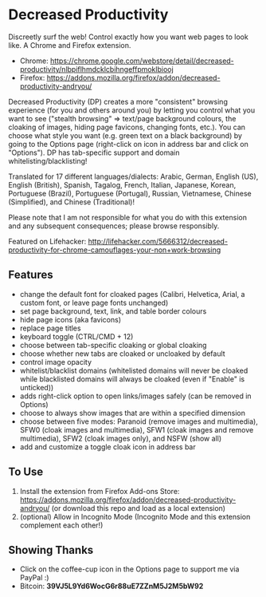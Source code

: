 # Decreased Productivity
Discreetly surf the web! Control exactly how you want web pages to look like. A Chrome and Firefox extension.

* Chrome: https://chrome.google.com/webstore/detail/decreased-productivity/nlbpiflhmdcklcbihngeffpmoklbiooj
* Firefox: https://addons.mozilla.org/firefox/addon/decreased-productivity-andryou/

Decreased Productivity (DP) creates a more "consistent" browsing experience (for you and others around you) by letting you control what you want to see ("stealth browsing" => text/page background colours, the cloaking of images, hiding page favicons, changing fonts, etc.). You can choose what style you want (e.g. green text on a black background) by going to the Options page (right-click on icon in address bar and click on "Options"). DP has tab-specific support and domain whitelisting/blacklisting!

Translated for 17 different languages/dialects: Arabic, German, English (US), English (British), Spanish, Tagalog, French, Italian, Japanese, Korean, Portuguese (Brazil), Portuguese (Portugal), Russian, Vietnamese, Chinese (Simplified), and Chinese (Traditional)!

Please note that I am not responsible for what you do with this extension and any subsequent consequences; please browse responsibly.

Featured on Lifehacker: http://lifehacker.com/5666312/decreased-productivity-for-chrome-camouflages-your-non+work-browsing

## Features
* change the default font for cloaked pages (Calibri, Helvetica, Arial, a custom font, or leave page fonts unchanged)
* set page background, text, link, and table border colours
* hide page icons (aka favicons)
* replace page titles
* keyboard toggle (CTRL/CMD + 12)
* choose between tab-specific cloaking or global cloaking
* choose whether new tabs are cloaked or uncloaked by default
* control image opacity
* whitelist/blacklist domains (whitelisted domains will never be cloaked while blacklisted domains will always be cloaked (even if "Enable" is unticked))
* adds right-click option to open links/images safely (can be removed in Options)
* choose to always show images that are within a specified dimension
* choose between five modes: Paranoid (remove images and multimedia), SFW0 (cloak images and multimedia), SFW1 (cloak images and remove multimedia), SFW2 (cloak images only), and NSFW (show all)
* add and customize a toggle cloak icon in address bar

## To Use
1. Install the extension from Firefox Add-ons Store: https://addons.mozilla.org/firefox/addon/decreased-productivity-andryou/ (or download this repo and load as a local extension)
2. (optional) Allow in Incognito Mode (Incognito Mode and this extension complement each other!)

## Showing Thanks
* Click on the coffee-cup icon in the Options page to support me via PayPal :)
* Bitcoin: **39VJ5L9Yd6WocG6r88uE7ZZnM5J2M5bW92**